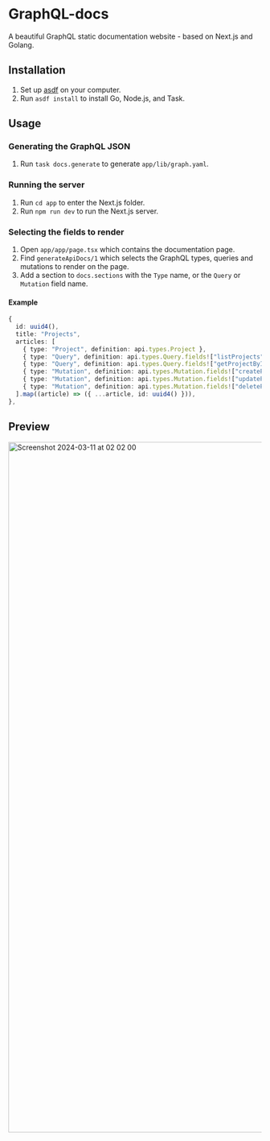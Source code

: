 # GraphQL-docs

A beautiful GraphQL static documentation website - based on Next.js and Golang.

## Installation

1. Set up [asdf](https://asdf-vm.com) on your computer.
2. Run `asdf install` to install Go, Node.js, and Task.

## Usage

### Generating the GraphQL JSON

1. Run `task docs.generate` to generate `app/lib/graph.yaml`.

### Running the server

1. Run `cd app` to enter the Next.js folder.
2. Run `npm run dev` to run the Next.js server.

### Selecting the fields to render

1. Open `app/app/page.tsx` which contains the documentation page.
2. Find `generateApiDocs/1` which selects the GraphQL types, queries and mutations to render on the page.
3. Add a section to `docs.sections` with the `Type` name, or the `Query` or `Mutation` field name.

#### Example

```typescript
{
  id: uuid4(),
  title: "Projects",
  articles: [
    { type: "Project", definition: api.types.Project },
    { type: "Query", definition: api.types.Query.fields!["listProjects"] },
    { type: "Query", definition: api.types.Query.fields!["getProjectById"] },
    { type: "Mutation", definition: api.types.Mutation.fields!["createProject"] },
    { type: "Mutation", definition: api.types.Mutation.fields!["updateProject"] },
    { type: "Mutation", definition: api.types.Mutation.fields!["deleteProject"] },
  ].map((article) => ({ ...article, id: uuid4() })),
},
```

## Preview

<img width="1371" alt="Screenshot 2024-03-11 at 02 02 00" src="https://github.com/martinthenth/graphql-docs/assets/9060839/c8ed4eeb-a8c9-42d1-8db5-8946b007a73e">
